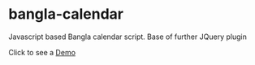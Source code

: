 # bangla-calendar
Javascript based Bangla calendar script. Base of further JQuery plugin   

Click to see a [Demo](http://jsfiddle.net/nuhil/7mbrt8v7/)
